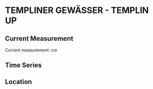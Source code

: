# TEMPLINER GEWÄSSER - TEMPLIN UP

## Current Measurement

Current measurement: <Value topic="rivers/pegel-online/TlG/TEMPLIN UP/measurementValue"/> cm

## Time Series

<TimeSeries topic="rivers/pegel-online/TlG/TEMPLIN UP/measurementValue" period="week" />

## Location

<WorldMap>
  <Marker lat="53.12224909255888" lon="13.4947539138701" labelTopic="rivers/pegel-online/TlG/TEMPLIN UP" />
</WorldMap>

